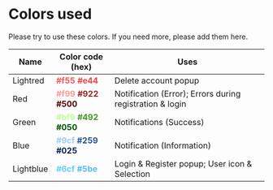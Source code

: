 # Colors used
Please try to use these colors. If you need more, please add them here.


|Name|Color code (hex)|Uses|
|---|---|---|
|Lightred|<b style="color:#f55">#f55</b> <b style="color:#e44">#e44</b>|Delete account popup|
|Red|<b style="color:#f99">#f99</b> <b style="color:#922">#922</b> <b style="color:#500">#500</b>|Notification (Error); Errors during registration & login|
|Green|<b style="color:#bf9">#bf9</b> <b style="color:#492">#492</b> <b style="color:#050">#050</b>|Notifications (Success)|
|Blue|<b style="color:#9cf">#9cf</b> <b style="color:#259">#259</b> <b style="color:#025">#025</b>|Notification (Information)|
|Lightblue|<b style="color:#6cf">#6cf</b> <b style="color:#5be">#5be</b>|Login & Register popup; User icon & Selection|
